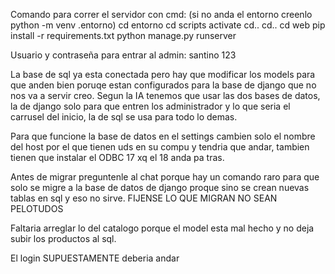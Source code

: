 Comando para correr el servidor con cmd:
(si no anda el entorno creenlo python -m venv .entorno)
cd entorno
cd scripts
activate
cd..
cd..
cd web
pip install -r requirements.txt
python manage.py runserver

Usuario y contraseña para entrar al admin: santino  123

La base de sql ya esta conectada pero hay que modificar los models para que anden bien poruqe estan configurados para la base de django que no nos va a servir creo. Segun la IA tenemos que usar las dos bases de datos, la de django solo para que entren los administrador y lo que seria el carrusel del inicio, la de sql se usa para todo lo demas.

Para que funcione la base de datos en el settings cambien solo el nombre del host por el que tienen uds en su compu y tendria que andar, tambien tienen que instalar el ODBC 17 xq el 18 anda pa tras.

Antes de migrar preguntenle al chat porque hay un comando raro para que solo se migre a la base de datos de django proque sino se crean nuevas tablas en sql y eso no sirve. FIJENSE LO QUE MIGRAN NO SEAN PELOTUDOS

Faltaria arreglar lo del catalogo porque el model esta mal hecho y no deja subir los productos al sql.

El login SUPUESTAMENTE deberia andar 


